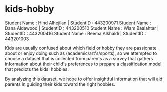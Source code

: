 # kids-hobby

Student Name : Hind Alhejilan | StudentID : 443200971
Student Name : Dana Aldawood | StudentID : 443200510
Student Name : Wiam Baalahtar | StudentID : 443200416
Student Name : Reema Alkhaldi | StudentID : 443201003


Kids are usually confused about which field or hobby they are passionate about or enjoy doing such as (academic/art's/sports), so we attempted to choose a dataset that is collected from parents as a survey that gathers information about their child's preferences to prepare a classification model that predicts the kids' hobbies.

By analyzing this dataset, we hope to offer insightful information that will aid parents in guiding their kids toward the right hobbies.



